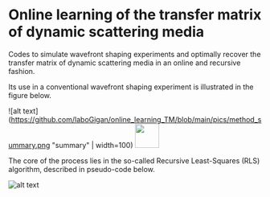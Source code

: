 # Online learning of the transfer matrix of dynamic scattering media
Codes to simulate wavefront shaping experiments and optimally recover the transfer matrix of dynamic scattering media in an online and recursive fashion.

Its use in a conventional wavefront shaping experiment is illustrated in the figure below.


![alt text](https://github.com/laboGigan/online_learning_TM/blob/main/pics/method_summary.png "summary" | width=100)
<img src="https://github.com/favicon.ico](https://github.com/laboGigan/online_learning_TM/blob/main/pics/method_summary.png" width="48"/>


The core of the process lies in the so-called Recursive Least-Squares (RLS) algorithm, described in pseudo-code below.


![alt text](https://github.com/laboGigan/online_learning_TM/blob/main/pics/algo.png "summary")
